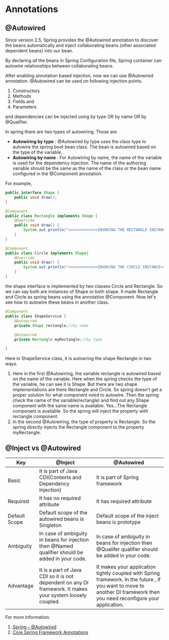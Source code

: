 Annotations
==========

@Autowired
----------

Since version 2.5, Spring provides the @Autowired annotation to discover the beans automatically and inject collaborating beans (other associated dependent beans) into our bean.

By declaring all the beans in Spring Configuration file, Spring container can autowire relationships between collaborating beans. 

After enabling annotation based injection, now we can use @Autowired annotation. @Autowired can be used on following injection points.

1. Constructors
2. Methods
3. Fields and
4. Parameters

and dependencies can be injected using by type OR by name OR by @Qualifier.


In spring there are two types of autowiring. Those are
- **Autowiring by type** : @Autowired by type uses the class type to autowire the spring boot bean class. The bean is autowired based on the type of the variable.
- **Autowiring by name** : For Autowiring by name, the name of the variable is used for the dependency injection. The name of the authoring variable should be the same as the name of the class or the bean name configured in the @Component annotation.

For example,

```java
public interface Shape {
	public void draw();
}

@Component
public class Rectangle implements Shape {
	@Override
	public void draw() {
		System.out.println(">>>>>>>>>>>>>INVOKING THE RECTANGLE INSTANCE<<<<<<<<<<<<<<<<");
	}
}

@Component
public class Circle implements Shape{
	@Override
	public void draw() {
		System.out.println(">>>>>>>>>>>>>INVOKING THE CIRCLE INSTANCE<<<<<<<<<<<<<<<<");
	}
}

```
the shape interface is implemented by two classes Circle and Rectangle. So we can say both are instances of Shape or both shape. It made Rectangle and Circle as spring beans using the annotation @Component. Now let's see how to autowire these beans in another class.

```java
@Component
public class ShapeService {
	@Autowired
	private Shape rectangle;//by name
	
	@Autowired
	private Rectangle myRectangle;//by type

}
```

Here in ShapeService class, it is autowring the shape Rectangle in two ways.
1. Here in the first @Autowiring, the variable rectangle is autowired based on the name of the variable. Here when the spring checks the type of the variable, he can see it is Shape. But there are two shape implementations are there Rectangle and Circle. So spring doesn't get a proper solution for what component need to autowire. Then the spring check the name of the variable(rectangle) and find out any Shape component with the same name is available. Yes…The Rectangle component is available. So the spring will inject the property with rectangle component.
2. In the second @Autowiring, the type of property is Rectangle. So the spring directly injects the Rectangle component to the property myRectangle.


@Inject vs @Autowired
---------------------

| Key       | @Inject                         |@Autowired                       |
|-----------------|-----------------------------------|-----------------|
|  Basic     | It is part of Java CDI(Contexts and Dependency Injection)   |  It is part of Spring framework  |
|  Required   |  It has no required attribute    |  It has required attribute   |
|  Default Scope   |    Default scope of the autowired beans is Singleton    | Default scope of the inject beans is prototype  |
|  Ambiguity  |  In case of ambiguity in beans for injection then @Named qualifier should be added in your code.  |   In case of ambiguity in beans for injection then @Qualifer  qualifier should be added in your code. |
|  Advantage   | It is a part of Java CDI so it is not dependent on any DI framework. It makes your system loosely coupled. | It makes your application tightly coupled with Spring framework. In the future , if you want to move to another DI framework then you need reconfigure your application.  |














For more information:

1. [Spring – @Autowired](https://javabydeveloper.com/tutorial-on-spring-autowired/)
2. [Core Spring Framework Annotations](https://medium.com/javarevisited/core-spring-framework-annotations-300493ba85da)